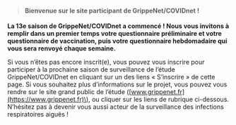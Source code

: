 
> #### **Bienvenue sur le site participant de GrippeNet/COVIDnet !**

**La 13e saison de GrippeNet/COVIDnet a commencé ! Nous vous invitons à remplir dans un premier temps votre questionnaire préliminaire et votre questionnaire de vaccination, puis votre questionnaire hebdomadaire qui vous sera renvoyé chaque semaine.**


Si vous n’êtes pas encore inscrit(e), vous pouvez vous inscrire pour participer à la prochaine saison de surveillance de l’étude GrippeNet/COVIDnet en cliquant sur un des liens « S’inscrire » de cette page. Si vous souhaitez plus d’informations sur le projet, vous pouvez vous rendre sur le site grand public de l’étude \([www.grippenet.fr](https://www.grippenet.fr)\), ou cliquer sur les liens de rubrique ci-dessous. N’hésitez pas à devenir vous aussi acteur de la surveillance des infections respiratoires aiguës !
